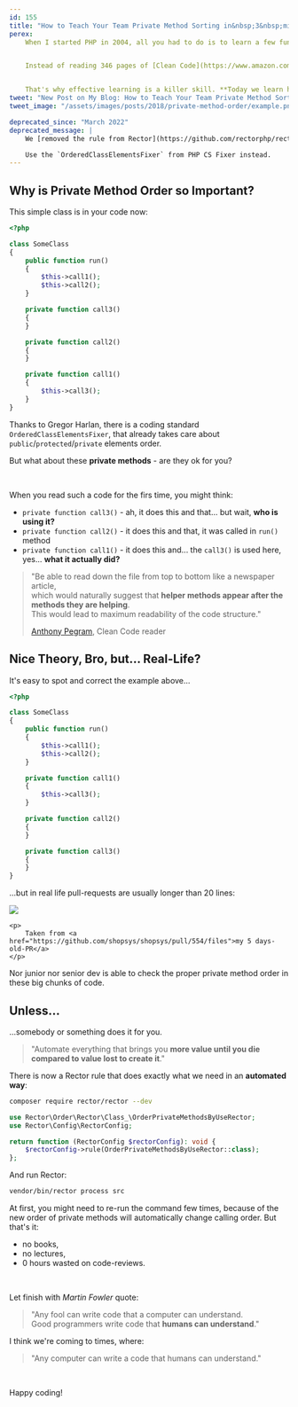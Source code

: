 ```yaml
---
id: 155
title: "How to Teach Your Team Private Method Sorting in&nbsp;3&nbsp;mins"
perex:
    When I started PHP in 2004, all you had to do is to learn a few functions to become the most senior dev in your town. Nowadays, devs have to learn a framework, IDE and coding patterns to get at least to an average level.


    Instead of reading 346 pages of [Clean Code](https://www.amazon.com/Clean-Code-Handbook-Software-Craftsmanship/dp/0132350882), you need to produce code and learn as you read it at the same time. **There will be never less information than it is today.**


    That's why effective learning is a killer skill. **Today we learn how to sort private methods in 2 mins**.
tweet: "New Post on My Blog: How to Teach Your Team Private Method Sorting in 3 mins #rector #cleancode #martinfowler #automate #php"
tweet_image: "/assets/images/posts/2018/private-method-order/example.png"

deprecated_since: "March 2022"
deprecated_message: |
    We [removed the rule from Rector](https://github.com/rectorphp/rector-src/pull/1910) as it's mostly job of coding standard tool. Rector should narrow focus on automated refactoring and instant upgrades.

    Use the `OrderedClassElementsFixer` from PHP CS Fixer instead.
---
```


## Why is Private Method Order so Important?

This simple class is in your code now:

```php
<?php

class SomeClass
{
    public function run()
    {
        $this->call1();
        $this->call2();
    }

    private function call3()
    {
    }

    private function call2()
    {
    }

    private function call1()
    {
        $this->call3();
    }
}
```

Thanks to Gregor Harlan, there is a coding standard `OrderedClassElementsFixer`, that already takes care about `public`/`protected`/`private` elements order.

But what about these **private methods** - are they ok for you?

<br>

When you read such a code for the firs time, you might think:

- `private function call3()` - ah, it does this and that... but wait, **who is using it?**
- `private function call2()` - it does this and that, it was called in `run()` method
- `private function call1()` - it does this and... the `call3()` is used here, yes... **what it actually did?**

<blockquote class="blockquote text-center mt-5 mb-5">
    <p>
        "Be able to read down the file from top to bottom like a newspaper article,<br>
    which would naturally suggest that <strong>helper methods appear after the methods they are helping</strong>.<br>
    This would lead to maximum readability of the code structure."
    </p>
    <footer class="blockquote-footer text-right">
        <a href="https://softwareengineering.stackexchange.com/a/186421/148956">Anthony Pegram</a>, Clean Code reader
    </footer>
</blockquote>

## Nice Theory, Bro, but... Real-Life?

It's easy to spot and correct the example above...

```php
<?php

class SomeClass
{
    public function run()
    {
        $this->call1();
        $this->call2();
    }

    private function call1()
    {
        $this->call3();
    }

    private function call2()
    {
    }

    private function call3()
    {
    }
}
```

...but in real life pull-requests are usually longer than 20 lines:

<div class="text-center mb-5">
    <img src="/assets/images/posts/2018/private-method-order/example.png" class="img-thumbnail">

    <p>
        Taken from <a href="https://github.com/shopsys/shopsys/pull/554/files">my 5 days-old-PR</a>
    </p>
</div>

Nor junior nor senior dev is able to check the proper private method order in these big chunks of code.

## Unless...

...somebody or something does it for you.

<blockquote class="blockquote text-center mt-5 mb-5">
    "Automate everything that brings you <strong>more value until you die<br>compared to value lost to create it</strong>."
</blockquote>

There is now a Rector rule that does exactly what we need in an **automated way**:

```bash
composer require rector/rector --dev
```

```php
use Rector\Order\Rector\Class_\OrderPrivateMethodsByUseRector;
use Rector\Config\RectorConfig;

return function (RectorConfig $rectorConfig): void {
    $rectorConfig->rule(OrderPrivateMethodsByUseRector::class);
};
```

And run Rector:

```bash
vendor/bin/rector process src
```

At first, you might need to re-run the command few times, because of the new order of private methods will automatically change calling order. But that's it:

- no books,
- no lectures,
- 0 hours wasted on code-reviews.

<br>

Let finish with *Martin Fowler* quote:

<blockquote class="blockquote text-center">
    "Any fool can write code that a computer can understand.<br>
    Good programmers write code that <strong>humans can understand</strong>."
</blockquote>

I think we're coming to times, where:

<blockquote class="blockquote text-center">
    "Any computer can write a code that humans can understand."
</blockquote>

<br>

Happy coding!
